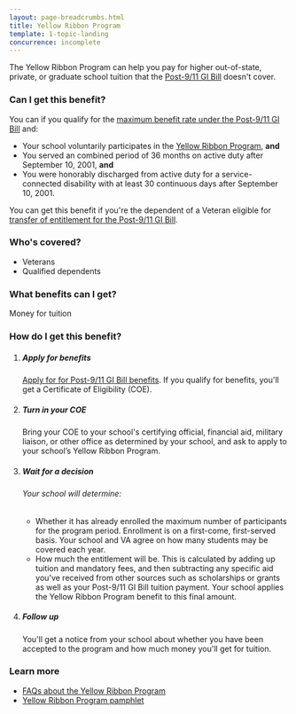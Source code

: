 ```yaml
---
layout: page-breadcrumbs.html
title: Yellow Ribbon Program
template: 1-topic-landing
concurrence: incomplete
---
```


The Yellow Ribbon Program can help you pay for higher out-of-state, private, or graduate school tuition that the [Post-9/11 GI Bill](/education/gi-bill/post-9-11/) doesn't cover.
<div class="call-out" markdown="1">

### Can I get this benefit?
You can if you qualify for the [maximum benefit rate under the Post-9/11 GI Bill](https://www.vets.gov/education/gi-bill/post-9-11/) and:
  - Your school voluntarily participates in the [Yellow Ribbon Program](http://www.benefits.va.gov/GIBILL/yellow_ribbon/yrp_list_2015.asp ), **and**
  - You served an combined period of 36 months on active duty after September 10, 2001, **and**
  - You were honorably discharged from active duty for a service-connected disability with at least 30 continuous days after September 10, 2001. 

You can get this benefit if you're the dependent of a Veteran eligible for [transfer of entitlement for the Post-9/11 GI Bill](https://www.vets.gov/education/gi-bill/transfer/).

### Who's covered?
- Veterans
- Qualified dependents
</div>

### What benefits can I get?
Money for tuition


### How do I get this benefit?

<ol class="process">
<li class="step one">
<div markdown="1">

##### Apply for benefits
[Apply for for Post-9/11 GI Bill benefits](/education/apply-for-education-benefits/). If you qualify for benefits, you'll get a Certificate of Eligibility (COE).
</div>
</li>

<li class="step two">
<div markdown="1">

##### Turn in your COE
Bring your COE to your school's certifying official, financial aid, military liaison, or other office as determined by your school, and ask to apply to your school’s Yellow Ribbon Program.
</div>
</li>

<li class="step three">
<div markdown="1">

##### Wait for a decision

###### Your school will determine:
  -  Whether it has already enrolled the maximum number of participants for the program period. Enrollment is on a first-come, first-served basis. Your school and VA agree on how many students may be covered each year.
  -  How much the entitlement will be. This is calculated by adding up tuition and mandatory fees, and then subtracting any specific aid you’ve received from other sources such as scholarships or grants as well as your Post-9/11 GI Bill tuition payment. Your school applies the Yellow Ribbon Program benefit to this final amount.

</div>
</li>

<li class="step last four">
<div markdown="1">

##### Follow up
You'll get a notice from your school about whether you have been accepted to the program and how much money you'll get for tuition.
</div>
</li>

</div>
</li>

</ol>

### Learn more

- [FAQs about the Yellow Ribbon Program](http://www.benefits.va.gov/gibill/docs/factsheets/2012_Yellow_Ribbon_Student_FAQs.pdf)
- [Yellow Ribbon Program pamphlet](http://www.benefits.va.gov/gibill/docs/pamphlets/Yellow_Ribbon_Pamphlet.pdf)
